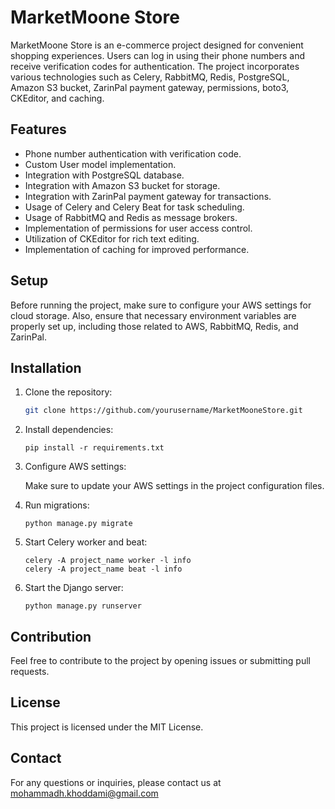 # MarketMoone Store

MarketMoone Store is an e-commerce project designed for convenient shopping experiences. Users can log in using their phone numbers and receive verification codes for authentication. The project incorporates various technologies such as Celery, RabbitMQ, Redis, PostgreSQL, Amazon S3 bucket, ZarinPal payment gateway, permissions, boto3, CKEditor, and caching.

## Features

- Phone number authentication with verification code.
- Custom User model implementation.
- Integration with PostgreSQL database.
- Integration with Amazon S3 bucket for storage.
- Integration with ZarinPal payment gateway for transactions.
- Usage of Celery and Celery Beat for task scheduling.
- Usage of RabbitMQ and Redis as message brokers.
- Implementation of permissions for user access control.
- Utilization of CKEditor for rich text editing.
- Implementation of caching for improved performance.

## Setup

Before running the project, make sure to configure your AWS settings for cloud storage. Also, ensure that necessary environment variables are properly set up, including those related to AWS, RabbitMQ, Redis, and ZarinPal.

## Installation

1. Clone the repository:

   ```bash
   git clone https://github.com/yourusername/MarketMooneStore.git

   
2. Install dependencies:

   ```
   pip install -r requirements.txt
   ```

3. Configure AWS settings:

   Make sure to update your AWS settings in the project configuration files.

4. Run migrations:

   ```
   python manage.py migrate
   ```

5. Start Celery worker and beat:

   ```
   celery -A project_name worker -l info
   celery -A project_name beat -l info
   ```

6. Start the Django server:

   ```
   python manage.py runserver
   ```

## Contribution

Feel free to contribute to the project by opening issues or submitting pull requests.

## License

This project is licensed under the MIT License.

## Contact

For any questions or inquiries, please contact us at mohammadh.khoddami@gmail.com
